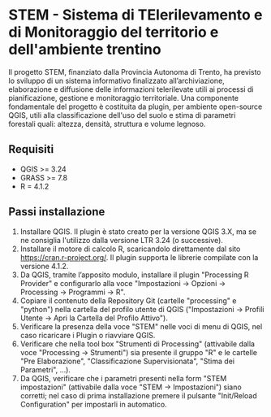 STEM - Sistema di TElerilevamento e di Monitoraggio del territorio e dell'ambiente trentino
===========

Il progetto STEM, finanziato dalla Provincia Autonoma di Trento, ha previsto lo sviluppo di un sistema informativo finalizzato all’archiviazione, elaborazione e diffusione delle informazioni telerilevate utili ai processi di pianificazione, gestione e monitoraggio territoriale. Una componente fondamentale del progetto è costituita da plugin, per ambiente open-source QGIS, utili alla classificazione dell'uso del suolo e stima di parametri forestali quali: altezza, densità, struttura e volume legnoso.

Requisiti
-------------------------

* QGIS >= 3.24
* GRASS >= 7.8
* R = 4.1.2

Passi installazione
-------------------------
1.	Installare QGIS. Il plugin è stato creato per la versione QGIS 3.X, ma se ne consiglia l'utilizzo dalla versione LTR 3.24 (o successive).
2.	Installare il motore di calcolo R, scaricandolo direttamente dal sito https://cran.r-project.org/. Il plugin supporta le librerie compilate con la versione 4.1.2.
3.	Da QGIS, tramite l’apposito modulo, installare il plugin "Processing R Provider" e configurarlo alla voce "Impostazioni -> Opzioni -> Processing -> Programmi -> R". 
4.	Copiare il contenuto della Repository Git (cartelle "processing" e "python") nella cartella del profilo utente di QGIS ("Impostazioni -> Profili Utente -> Apri la Cartella del Profilo Attivo"). 
5.	Verificare la presenza della voce "STEM" nelle voci di menu di QGIS, nel caso ricaricare i Plugin o riavviare QGIS.
7.	Verificare che nella tool box "Strumenti di Processing" (attivabile dalla voce "Processing -> Strumenti") sia presente il gruppo "R" e le cartelle "Pre Elaborazione", "Classificazione Supervisionata", "Stima dei Parametri", ...).
8.	 Da QGIS, verificare che i parametri presenti nella form "STEM impostazioni" (attivabile dalla voce "STEM -> Impostazioni") siano corretti; nel caso di prima installazione premere il pulsante "Init/Reload Configuration" per impostarli in automatico.

